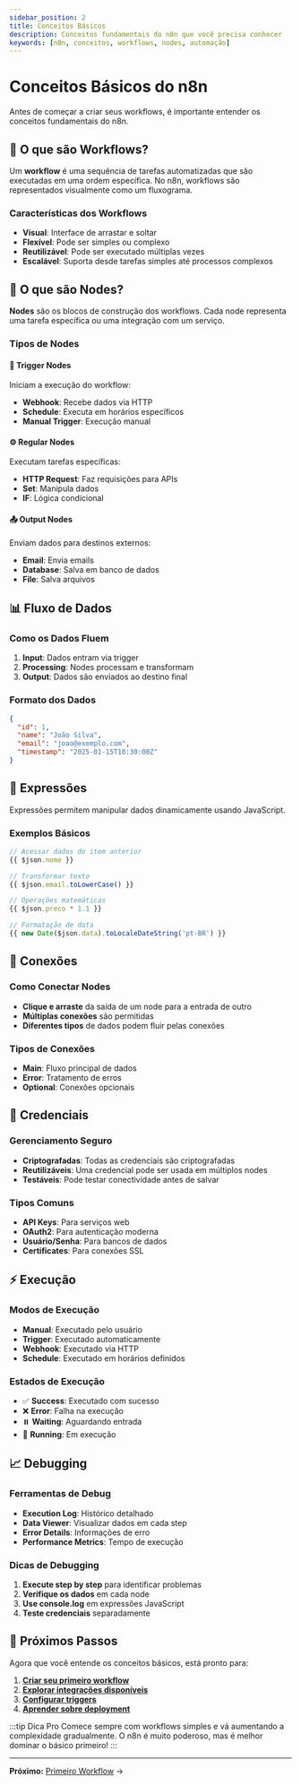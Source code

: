 ```yaml
---
sidebar_position: 2
title: Conceitos Básicos
description: Conceitos fundamentais do n8n que você precisa conhecer
keywords: [n8n, conceitos, workflows, nodes, automação]
---
```


# Conceitos Básicos do n8n

Antes de começar a criar seus workflows, é importante entender os conceitos fundamentais do n8n.

## 🔗 O que são Workflows?

Um **workflow** é uma sequência de tarefas automatizadas que são executadas em uma ordem específica. No n8n, workflows são representados visualmente como um fluxograma.

### Características dos Workflows
- **Visual**: Interface de arrastar e soltar
- **Flexível**: Pode ser simples ou complexo
- **Reutilizável**: Pode ser executado múltiplas vezes
- **Escalável**: Suporta desde tarefas simples até processos complexos

## 🧩 O que são Nodes?

**Nodes** são os blocos de construção dos workflows. Cada node representa uma tarefa específica ou uma integração com um serviço.

### Tipos de Nodes

#### 🚀 Trigger Nodes
Iniciam a execução do workflow:
- **Webhook**: Recebe dados via HTTP
- **Schedule**: Executa em horários específicos
- **Manual Trigger**: Execução manual

#### ⚙️ Regular Nodes
Executam tarefas específicas:
- **HTTP Request**: Faz requisições para APIs
- **Set**: Manipula dados
- **IF**: Lógica condicional

#### 📤 Output Nodes
Enviam dados para destinos externos:
- **Email**: Envia emails
- **Database**: Salva em banco de dados
- **File**: Salva arquivos

## 📊 Fluxo de Dados

### Como os Dados Fluem
1. **Input**: Dados entram via trigger
2. **Processing**: Nodes processam e transformam
3. **Output**: Dados são enviados ao destino final

### Formato dos Dados
```json
{
  "id": 1,
  "name": "João Silva",
  "email": "joao@exemplo.com",
  "timestamp": "2025-01-15T10:30:00Z"
}
```

## 🔧 Expressões

Expressões permitem manipular dados dinamicamente usando JavaScript.

### Exemplos Básicos
```javascript
// Acessar dados do item anterior
{{ $json.nome }}

// Transformar texto
{{ $json.email.toLowerCase() }}

// Operações matemáticas
{{ $json.preco * 1.1 }}

// Formatação de data
{{ new Date($json.data).toLocaleDateString('pt-BR') }}
```

## 🔗 Conexões

### Como Conectar Nodes
- **Clique e arraste** da saída de um node para a entrada de outro
- **Múltiplas conexões** são permitidas
- **Diferentes tipos** de dados podem fluir pelas conexões

### Tipos de Conexões
- **Main**: Fluxo principal de dados
- **Error**: Tratamento de erros
- **Optional**: Conexões opcionais

## 💾 Credenciais

### Gerenciamento Seguro
- **Criptografadas**: Todas as credenciais são criptografadas
- **Reutilizáveis**: Uma credencial pode ser usada em múltiplos nodes
- **Testáveis**: Pode testar conectividade antes de salvar

### Tipos Comuns
- **API Keys**: Para serviços web
- **OAuth2**: Para autenticação moderna
- **Usuário/Senha**: Para bancos de dados
- **Certificates**: Para conexões SSL

## ⚡ Execução

### Modos de Execução
- **Manual**: Executado pelo usuário
- **Trigger**: Executado automaticamente
- **Webhook**: Executado via HTTP
- **Schedule**: Executado em horários definidos

### Estados de Execução
- ✅ **Success**: Executado com sucesso
- ❌ **Error**: Falha na execução
- ⏸️ **Waiting**: Aguardando entrada
- 🔄 **Running**: Em execução

## 📈 Debugging

### Ferramentas de Debug
- **Execution Log**: Histórico detalhado
- **Data Viewer**: Visualizar dados em cada step
- **Error Details**: Informações de erro
- **Performance Metrics**: Tempo de execução

### Dicas de Debugging
1. **Execute step by step** para identificar problemas
2. **Verifique os dados** em cada node
3. **Use console.log** em expressões JavaScript
4. **Teste credenciais** separadamente

## 🎯 Próximos Passos

Agora que você entende os conceitos básicos, está pronto para:

1. **[Criar seu primeiro workflow](./primeiro-workflow)**
2. **[Explorar integrações disponíveis](../integracoes/http-request)**
3. **[Configurar triggers](../workflows/triggers)**
4. **[Aprender sobre deployment](../deployment/docker/introducao)**

:::tip Dica Pro
Comece sempre com workflows simples e vá aumentando a complexidade gradualmente. O n8n é muito poderoso, mas é melhor dominar o básico primeiro!
:::

---

**Próximo:** [Primeiro Workflow](./primeiro-workflow) → 